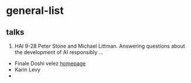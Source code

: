 # general-list
## talks
1. HAI 9-28 Peter Stone and Michael Littman. Answering questions about the development of AI responsibly ...
  - Finale Doshi velez [homepage](https://finale.seas.harvard.edu/)
  - Karin Levy 
  - 
